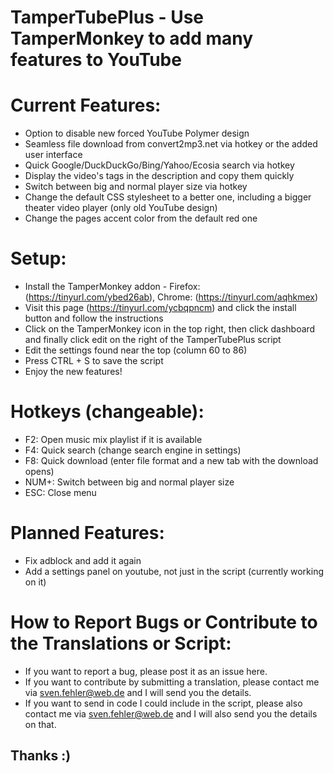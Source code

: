 # TamperTubePlus - Use TamperMonkey to add many features to YouTube


# Current Features:

  - Option to disable new forced YouTube Polymer design
  - Seamless file download from convert2mp3.net via hotkey or the added user interface
  - Quick Google/DuckDuckGo/Bing/Yahoo/Ecosia search via hotkey
  - Display the video's tags in the description and copy them quickly
  - Switch between big and normal player size via hotkey
  - Change the default CSS stylesheet to a better one, including a bigger theater video player (only old YouTube design)
  - Change the pages accent color from the default red one


# Setup:
  - Install the TamperMonkey addon - Firefox: (https://tinyurl.com/ybed26ab), Chrome: (https://tinyurl.com/aqhkmex)
  - Visit this page (https://tinyurl.com/ycbqpncm) and click the install button and follow the instructions
  - Click on the TamperMonkey icon in the top right, then click dashboard and finally click edit on the right of the TamperTubePlus script
  - Edit the settings found near the top (column 60 to 86)
  - Press CTRL + S to save the script
  - Enjoy the new features!


# Hotkeys (changeable):
  - F2:    Open music mix playlist if it is available
  - F4:    Quick search (change search engine in settings)
  - F8:    Quick download (enter file format and a new tab with the download opens)
  - NUM+:  Switch between big and normal player size
  - ESC:   Close menu
  
  
# Planned Features:
  - Fix adblock and add it again
  - Add a settings panel on youtube, not just in the script (currently working on it)


# How to Report Bugs or Contribute to the Translations or Script:
- If you want to report a bug, please post it as an issue here.
- If you want to contribute by submitting a translation, please contact me via sven.fehler@web.de and I will send you the details.
- If you want to send in code I could include in the script, please also contact me via sven.fehler@web.de and I will also send you the details on that. 
## Thanks :)
